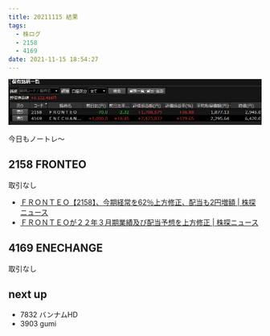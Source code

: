 ```yaml
---
title: 20211115 結果
tags:
  - 株ログ
  - 2158
  - 4169
date: 2021-11-15 18:54:27
---
```


![i](/kab/img/20211115000.png)

今日もノートレ～

## 2158 FRONTEO

取引なし

- [ＦＲＯＮＴＥＯ【2158】、今期経常を62％上方修正、配当も2円増額 | 株探ニュース](https://kabutan.jp/stock/news?code=2158&b=k202111150101)
- [ＦＲＯＮＴＥＯが２２年３月期業績及び配当予想を上方修正 | 株探ニュース](https://kabutan.jp/stock/news?code=2158&b=n202111150866)

## 4169 ENECHANGE

取引なし

## next up

- 7832 バンナムHD
- 3903 gumi
